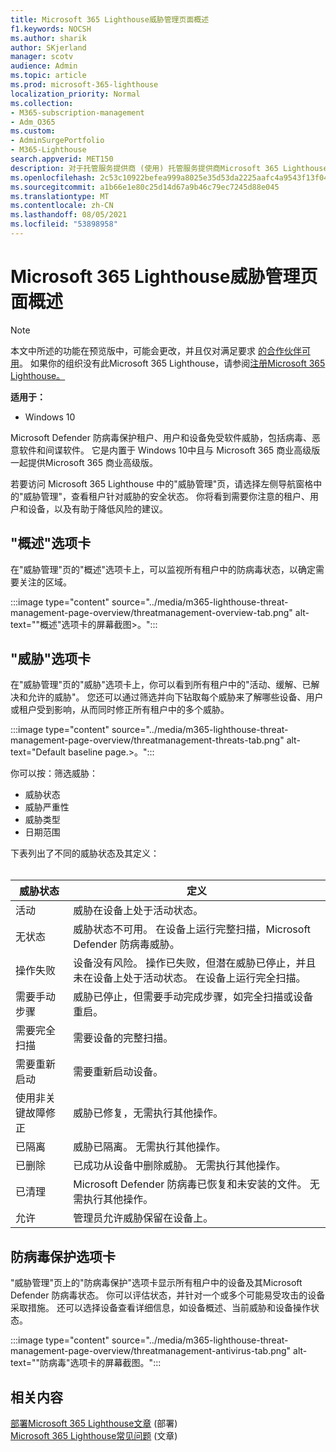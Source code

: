 ```yaml
---
title: Microsoft 365 Lighthouse威胁管理页面概述
f1.keywords: NOCSH
ms.author: sharik
author: SKjerland
manager: scotv
audience: Admin
ms.topic: article
ms.prod: microsoft-365-lighthouse
localization_priority: Normal
ms.collection:
- M365-subscription-management
- Adm_O365
ms.custom:
- AdminSurgePortfolio
- M365-Lighthouse
search.appverid: MET150
description: 对于托管服务提供商 (使用) 托管服务提供商Microsoft 365 Lighthouse，请了解"威胁管理"页。
ms.openlocfilehash: 2c53c10922befea999a8025e35d53da2225aafc4a9543f13f04a35ca8e7f2ecd
ms.sourcegitcommit: a1b66e1e80c25d14d67a9b46c79ec7245d88e045
ms.translationtype: MT
ms.contentlocale: zh-CN
ms.lasthandoff: 08/05/2021
ms.locfileid: "53898958"
---
```

# <a name="microsoft-365-lighthouse-threat-management-page-overview"></a>Microsoft 365 Lighthouse威胁管理页面概述 

> [!NOTE]
> 本文中所述的功能在预览版中，可能会更改，并且仅对满足要求 [的合作伙伴可用](m365-lighthouse-requirements.md)。 如果你的组织没有此Microsoft 365 Lighthouse，请参阅[注册Microsoft 365 Lighthouse。](m365-lighthouse-sign-up.md)

**适用于：**

- Windows 10

Microsoft Defender 防病毒保护租户、用户和设备免受软件威胁，包括病毒、恶意软件和间谍软件。 它是内置于 Windows 10中且与 Microsoft 365 商业高级版 一起提供Microsoft 365 商业高级版。  
  
若要访问 Microsoft 365 Lighthouse 中的"威胁管理"页，请选择左侧导航窗格中的"威胁管理"，查看租户针对威胁的安全状态。 你将看到需要你注意的租户、用户和设备，以及有助于降低风险的建议。  
  
## <a name="overview-tab"></a>"概述"选项卡  
  
在"威胁管理"页的"概述"选项卡上，可以监视所有租户中的防病毒状态，以确定需要关注的区域。

:::image type="content" source="../media/m365-lighthouse-threat-management-page-overview/threatmanagement-overview-tab.png" alt-text="&quot;概述&quot;选项卡的屏幕截图>。":::

## <a name="threats-tab"></a>"威胁"选项卡

在"威胁管理"页的"威胁"选项卡上，你可以看到所有租户中的"活动、缓解、已解决和允许的威胁"。 您还可以通过筛选并向下钻取每个威胁来了解哪些设备、用户或租户受到影响，从而同时修正所有租户中的多个威胁。

:::image type="content" source="../media/m365-lighthouse-threat-management-page-overview/threatmanagement-threats-tab.png" alt-text="Default baseline page.>。":::
  
你可以按：筛选威胁：

- 威胁状态
- 威胁严重性
- 威胁类型
- 日期范围

下表列出了不同的威胁状态及其定义：<br><br>

| 威胁状态 | 定义 |
|--|--|
| 活动 | 威胁在设备上处于活动状态。 |
| 无状态 | 威胁状态不可用。 在设备上运行完整扫描，Microsoft Defender 防病毒威胁。 |
| 操作失败 | 设备没有风险。 操作已失败，但潜在威胁已停止，并且未在设备上处于活动状态。 在设备上运行完全扫描。 |
| 需要手动步骤 | 威胁已停止，但需要手动完成步骤，如完全扫描或设备重启。 |
| 需要完全扫描 | 需要设备的完整扫描。 |
| 需要重新启动 | 需要重新启动设备。 |
| 使用非关键故障修正 | 威胁已修复，无需执行其他操作。 |
| 已隔离 | 威胁已隔离。 无需执行其他操作。 |
| 已删除 | 已成功从设备中删除威胁。 无需执行其他操作。 |
| 已清理 | Microsoft Defender 防病毒已恢复和未安装的文件。 无需执行其他操作。 |
| 允许 | 管理员允许威胁保留在设备上。 | 

## <a name="antivirus-protection-tab"></a>防病毒保护选项卡

"威胁管理"页上的"防病毒保护"选项卡显示所有租户中的设备及其Microsoft Defender 防病毒状态。 你可以评估状态，并针对一个或多个可能易受攻击的设备采取措施。 还可以选择设备查看详细信息，如设备概述、当前威胁和设备操作状态。

:::image type="content" source="../media/m365-lighthouse-threat-management-page-overview/threatmanagement-antivirus-tab.png" alt-text="&quot;防病毒&quot;选项卡的屏幕截图。":::

## <a name="related-content"></a>相关内容

[部署Microsoft 365 Lighthouse文章](m365-lighthouse-deploy-baselines.md) (部署) \
[Microsoft 365 Lighthouse常见问题](m365-lighthouse-faq.yml) (文章) 
